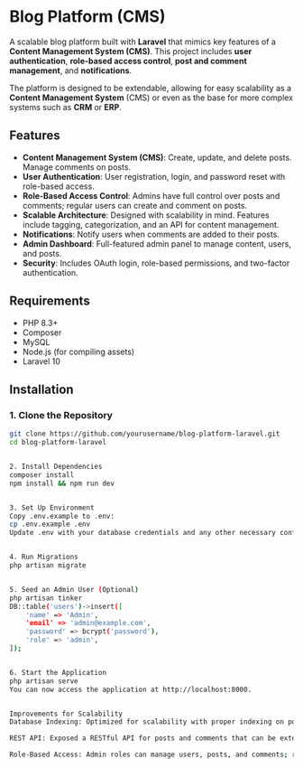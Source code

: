 # Blog Platform (CMS)

A scalable blog platform built with **Laravel** that mimics key features of a **Content Management System (CMS)**. This project includes **user authentication**, **role-based access control**, **post and comment management**, and **notifications**.

The platform is designed to be extendable, allowing for easy scalability as a **Content Management System** (CMS) or even as the base for more complex systems such as **CRM** or **ERP**.

## Features

- **Content Management System (CMS)**: Create, update, and delete posts. Manage comments on posts.
- **User Authentication**: User registration, login, and password reset with role-based access.
- **Role-Based Access Control**: Admins have full control over posts and comments; regular users can create and comment on posts.
- **Scalable Architecture**: Designed with scalability in mind. Features include tagging, categorization, and an API for content management.
- **Notifications**: Notify users when comments are added to their posts.
- **Admin Dashboard**: Full-featured admin panel to manage content, users, and posts.
- **Security**: Includes OAuth login, role-based permissions, and two-factor authentication.

## Requirements

- PHP 8.3+
- Composer
- MySQL
- Node.js (for compiling assets)
- Laravel 10

## Installation

### 1. Clone the Repository

```bash
git clone https://github.com/yourusername/blog-platform-laravel.git
cd blog-platform-laravel


2. Install Dependencies
composer install
npm install && npm run dev


3. Set Up Environment
Copy .env.example to .env:
cp .env.example .env
Update .env with your database credentials and any other necessary configuration.


4. Run Migrations
php artisan migrate


5. Seed an Admin User (Optional)
php artisan tinker
DB::table('users')->insert([
    'name' => 'Admin',
    'email' => 'admin@example.com',
    'password' => bcrypt('password'),
    'role' => 'admin',
]);


6. Start the Application
php artisan serve
You can now access the application at http://localhost:8000.


Improvements for Scalability
Database Indexing: Optimized for scalability with proper indexing on posts and comments.

REST API: Exposed a RESTful API for posts and comments that can be extended to integrate with other applications.

Role-Based Access: Admin roles can manage users, posts, and comments; regular users can only manage their own content.
